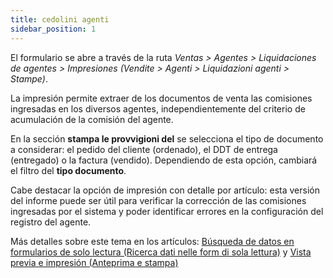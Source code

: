 ```yaml
---
title: cedolini agenti
sidebar_position: 1
---
```


El formulario se abre a través de la ruta *Ventas > Agentes > Liquidaciones de agentes > Impresiones (Vendite > Agenti > Liquidazioni agenti > Stampe)*.

La impresión permite extraer de los documentos de venta las comisiones ingresadas en los diversos agentes, independientemente del criterio de acumulación de la comisión del agente.

En la sección **stampa le provvigioni del** se selecciona el tipo de documento a considerar: el pedido del cliente (ordenado), el DDT de entrega (entregado) o la factura (vendido). Dependiendo de esta opción, cambiará el filtro del **tipo documento**.

Cabe destacar la opción de impresión con detalle por artículo: esta versión del informe puede ser útil para verificar la corrección de las comisiones ingresadas por el sistema y poder identificar errores en la configuración del registro del agente.

Más detalles sobre este tema en los artículos: [Búsqueda de datos en formularios de solo lectura (Ricerca dati nelle form di sola lettura)](/docs/guide/common/operations-with-data/data-search-in-read-only-forms) y [Vista previa e impresión (Anteprima e stampa)](/docs/guide/common/operations-with-data/reports)